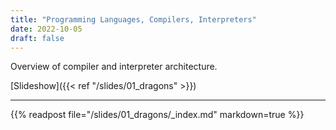 ```yaml
---
title: "Programming Languages, Compilers, Interpreters"
date: 2022-10-05
draft: false
---
```


Overview of compiler and interpreter architecture.

<!--more-->

[Slideshow]({{< ref "/slides/01_dragons" >}})

---

{{% readpost file="/slides/01_dragons/_index.md" markdown=true %}}

